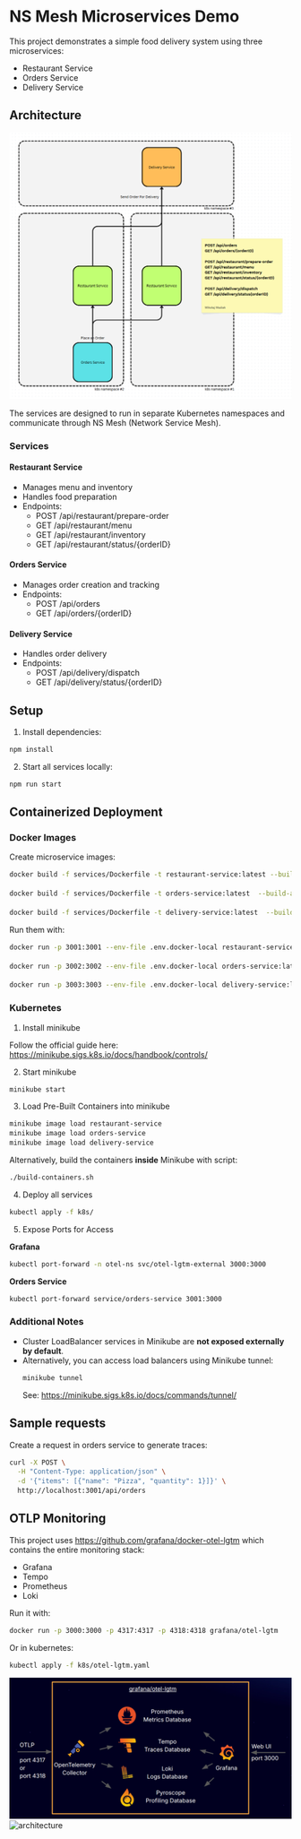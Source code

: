 # NS Mesh Microservices Demo

This project demonstrates a simple food delivery system using three microservices:

- Restaurant Service
- Orders Service
- Delivery Service

## Architecture

![architecture](images/image.png 'Microservice architecture')

The services are designed to run in separate Kubernetes namespaces and communicate through NS Mesh (Network Service Mesh).

### Services

#### Restaurant Service

- Manages menu and inventory
- Handles food preparation
- Endpoints:
  - POST /api/restaurant/prepare-order
  - GET /api/restaurant/menu
  - GET /api/restaurant/inventory
  - GET /api/restaurant/status/{orderID}

#### Orders Service

- Manages order creation and tracking
- Endpoints:
  - POST /api/orders
  - GET /api/orders/{orderID}

#### Delivery Service

- Handles order delivery
- Endpoints:
  - POST /api/delivery/dispatch
  - GET /api/delivery/status/{orderID}

## Setup

1. Install dependencies:

```bash
npm install
```

2. Start all services locally:

```bash
npm run start
```

## Containerized Deployment

### Docker Images

Create microservice images:

```bash
docker build -f services/Dockerfile -t restaurant-service:latest --build-arg SERVICE=restaurant .

docker build -f services/Dockerfile -t orders-service:latest  --build-arg SERVICE=orders .

docker build -f services/Dockerfile -t delivery-service:latest  --build-arg SERVICE=delivery .
```

Run them with:
```bash
docker run -p 3001:3001 --env-file .env.docker-local restaurant-service:latest 

docker run -p 3002:3002 --env-file .env.docker-local orders-service:latest

docker run -p 3003:3003 --env-file .env.docker-local delivery-service:latest
```

### Kubernetes 
1. Install minikube

Follow the official guide here:  
https://minikube.sigs.k8s.io/docs/handbook/controls/

2. Start minikube
```bash
minikube start
```
3. Load Pre-Built Containers into minikube
```bash
minikube image load restaurant-service
minikube image load orders-service
minikube image load delivery-service
```
Alternatively, build the containers **inside** Minikube with script:
```bash
./build-containers.sh
```
4. Deploy all services
```bash
kubectl apply -f k8s/
```
5. Expose Ports for Access

**Grafana**
```bash
kubectl port-forward -n otel-ns svc/otel-lgtm-external 3000:3000
```

**Orders Service**
```bash
kubectl port-forward service/orders-service 3001:3000
```
### Additional Notes  
- Cluster LoadBalancer services in Minikube are **not exposed externally by default**.  
- Alternatively, you can access load balancers using Minikube tunnel:  
  ```bash
  minikube tunnel
  ```
  See: https://minikube.sigs.k8s.io/docs/commands/tunnel/

## Sample requests

Create a request in orders service to generate traces:
```bash
curl -X POST \
  -H "Content-Type: application/json" \
  -d '{"items": [{"name": "Pizza", "quantity": 1}]}' \
  http://localhost:3001/api/orders
```

## OTLP Monitoring

This project uses https://github.com/grafana/docker-otel-lgtm which contains the entire monitoring stack:

- Grafana
- Tempo
- Prometheus
- Loki

Run it with:

```bash
docker run -p 3000:3000 -p 4317:4317 -p 4318:4318 grafana/otel-lgtm
```
Or in kubernetes:
```bash
kubectl apply -f k8s/otel-lgtm.yaml
```

![architecture](images/overview.png 'Microservice architecture')
![architecture](https://github.com/grafana/docker-otel-lgtm/blob/main/img/overview.png,)
